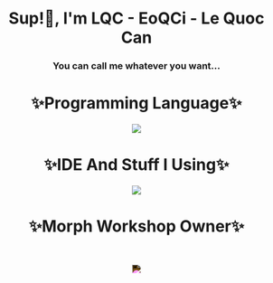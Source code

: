 <h1 align="center">Sup!👋, I'm LQC - EoQCi - Le Quoc Can</h1>
<h3 align="center">You can call me whatever you want...</h3>


<h1 align="center">✨Programming Language✨</h1>

<p align="center">
  <a href="https://skillicons.dev">
      <img src="https://skillicons.dev/icons?i=go,cs,js,ts,rust" />
  </a>
</p>

<h1 align="center">✨IDE And Stuff I Using✨</h1>

<p align="center">
  <a href="https://skillicons.dev">
      <img src="https://skillicons.dev/icons?i=vscode,neovim,mongodb,postgres,redis,aws,cloudflare,vercel,docker" />
  </a>
</p>

<h1 align="center">✨Morph Workshop Owner✨</h1>
<br>
<p background-color="white" align="center">
  <img style="filter: invert(100%) brightness(200%)" src="https://morphworkshop.com/morphworkshop-logo.svg"/>
</p>
